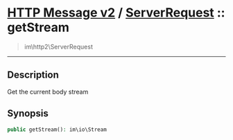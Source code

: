 # [HTTP Message v2](http2.md) / [ServerRequest](http2-ServerRequest.md) :: getStream
 > im\http2\ServerRequest
____

## Description
Get the current body stream

## Synopsis
```php
public getStream(): im\io\Stream
```
